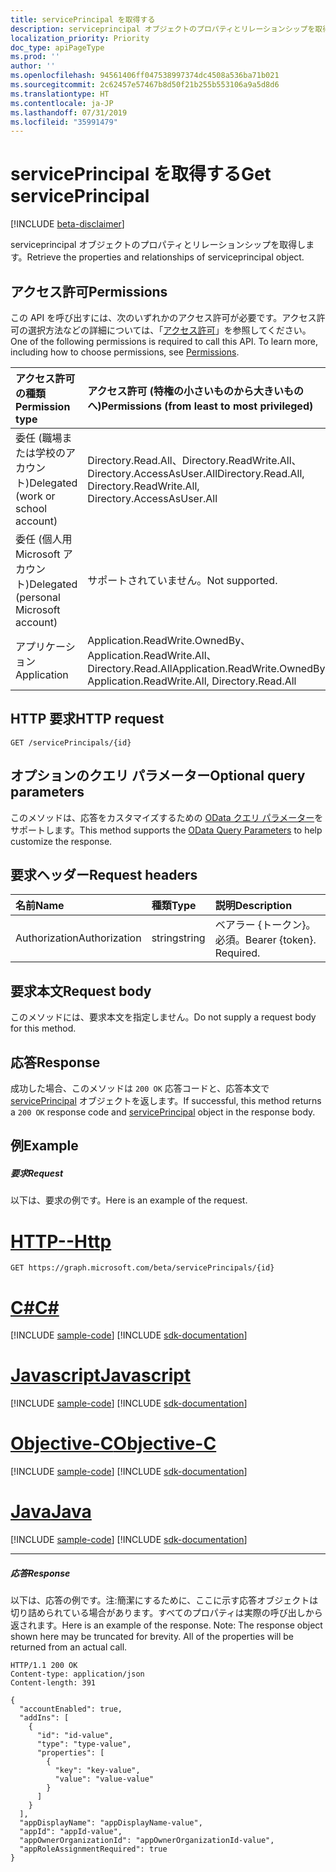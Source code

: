 ```yaml
---
title: servicePrincipal を取得する
description: serviceprincipal オブジェクトのプロパティとリレーションシップを取得します。
localization_priority: Priority
doc_type: apiPageType
ms.prod: ''
author: ''
ms.openlocfilehash: 94561406ff047538997374dc4508a536ba71b021
ms.sourcegitcommit: 2c62457e57467b8d50f21b255b553106a9a5d8d6
ms.translationtype: HT
ms.contentlocale: ja-JP
ms.lasthandoff: 07/31/2019
ms.locfileid: "35991479"
---
```

# <a name="get-serviceprincipal"></a><span data-ttu-id="150c2-103">servicePrincipal を取得する</span><span class="sxs-lookup"><span data-stu-id="150c2-103">Get servicePrincipal</span></span>

[!INCLUDE [beta-disclaimer](../../includes/beta-disclaimer.md)]

<span data-ttu-id="150c2-104">serviceprincipal オブジェクトのプロパティとリレーションシップを取得します。</span><span class="sxs-lookup"><span data-stu-id="150c2-104">Retrieve the properties and relationships of serviceprincipal object.</span></span>
## <a name="permissions"></a><span data-ttu-id="150c2-105">アクセス許可</span><span class="sxs-lookup"><span data-stu-id="150c2-105">Permissions</span></span>
<span data-ttu-id="150c2-p101">この API を呼び出すには、次のいずれかのアクセス許可が必要です。アクセス許可の選択方法などの詳細については、「[アクセス許可](/graph/permissions-reference)」を参照してください。</span><span class="sxs-lookup"><span data-stu-id="150c2-p101">One of the following permissions is required to call this API. To learn more, including how to choose permissions, see [Permissions](/graph/permissions-reference).</span></span>


|<span data-ttu-id="150c2-108">アクセス許可の種類</span><span class="sxs-lookup"><span data-stu-id="150c2-108">Permission type</span></span>      | <span data-ttu-id="150c2-109">アクセス許可 (特権の小さいものから大きいものへ)</span><span class="sxs-lookup"><span data-stu-id="150c2-109">Permissions (from least to most privileged)</span></span>              |
|:--------------------|:---------------------------------------------------------|
|<span data-ttu-id="150c2-110">委任 (職場または学校のアカウント)</span><span class="sxs-lookup"><span data-stu-id="150c2-110">Delegated (work or school account)</span></span> | <span data-ttu-id="150c2-111">Directory.Read.All、Directory.ReadWrite.All、Directory.AccessAsUser.All</span><span class="sxs-lookup"><span data-stu-id="150c2-111">Directory.Read.All, Directory.ReadWrite.All, Directory.AccessAsUser.All</span></span>    |
|<span data-ttu-id="150c2-112">委任 (個人用 Microsoft アカウント)</span><span class="sxs-lookup"><span data-stu-id="150c2-112">Delegated (personal Microsoft account)</span></span> | <span data-ttu-id="150c2-113">サポートされていません。</span><span class="sxs-lookup"><span data-stu-id="150c2-113">Not supported.</span></span>    |
|<span data-ttu-id="150c2-114">アプリケーション</span><span class="sxs-lookup"><span data-stu-id="150c2-114">Application</span></span> | <span data-ttu-id="150c2-115">Application.ReadWrite.OwnedBy、Application.ReadWrite.All、Directory.Read.All</span><span class="sxs-lookup"><span data-stu-id="150c2-115">Application.ReadWrite.OwnedBy, Application.ReadWrite.All, Directory.Read.All</span></span> |

## <a name="http-request"></a><span data-ttu-id="150c2-116">HTTP 要求</span><span class="sxs-lookup"><span data-stu-id="150c2-116">HTTP request</span></span>
<!-- { "blockType": "ignored" } -->
```http
GET /servicePrincipals/{id}
```
## <a name="optional-query-parameters"></a><span data-ttu-id="150c2-117">オプションのクエリ パラメーター</span><span class="sxs-lookup"><span data-stu-id="150c2-117">Optional query parameters</span></span>
<span data-ttu-id="150c2-118">このメソッドは、応答をカスタマイズするための [OData クエリ パラメーター](https://developer.microsoft.com/graph/docs/concepts/query_parameters)をサポートします。</span><span class="sxs-lookup"><span data-stu-id="150c2-118">This method supports the [OData Query Parameters](https://developer.microsoft.com/graph/docs/concepts/query_parameters) to help customize the response.</span></span>

## <a name="request-headers"></a><span data-ttu-id="150c2-119">要求ヘッダー</span><span class="sxs-lookup"><span data-stu-id="150c2-119">Request headers</span></span>
| <span data-ttu-id="150c2-120">名前</span><span class="sxs-lookup"><span data-stu-id="150c2-120">Name</span></span>       | <span data-ttu-id="150c2-121">種類</span><span class="sxs-lookup"><span data-stu-id="150c2-121">Type</span></span> | <span data-ttu-id="150c2-122">説明</span><span class="sxs-lookup"><span data-stu-id="150c2-122">Description</span></span>|
|:-----------|:------|:----------|
| <span data-ttu-id="150c2-123">Authorization</span><span class="sxs-lookup"><span data-stu-id="150c2-123">Authorization</span></span>  | <span data-ttu-id="150c2-124">string</span><span class="sxs-lookup"><span data-stu-id="150c2-124">string</span></span>  | <span data-ttu-id="150c2-p102">ベアラー {トークン}。必須。</span><span class="sxs-lookup"><span data-stu-id="150c2-p102">Bearer {token}. Required.</span></span> |

## <a name="request-body"></a><span data-ttu-id="150c2-127">要求本文</span><span class="sxs-lookup"><span data-stu-id="150c2-127">Request body</span></span>
<span data-ttu-id="150c2-128">このメソッドには、要求本文を指定しません。</span><span class="sxs-lookup"><span data-stu-id="150c2-128">Do not supply a request body for this method.</span></span>

## <a name="response"></a><span data-ttu-id="150c2-129">応答</span><span class="sxs-lookup"><span data-stu-id="150c2-129">Response</span></span>

<span data-ttu-id="150c2-130">成功した場合、このメソッドは `200 OK` 応答コードと、応答本文で [servicePrincipal](../resources/serviceprincipal.md) オブジェクトを返します。</span><span class="sxs-lookup"><span data-stu-id="150c2-130">If successful, this method returns a `200 OK` response code and [servicePrincipal](../resources/serviceprincipal.md) object in the response body.</span></span>
## <a name="example"></a><span data-ttu-id="150c2-131">例</span><span class="sxs-lookup"><span data-stu-id="150c2-131">Example</span></span>
##### <a name="request"></a><span data-ttu-id="150c2-132">要求</span><span class="sxs-lookup"><span data-stu-id="150c2-132">Request</span></span>
<span data-ttu-id="150c2-133">以下は、要求の例です。</span><span class="sxs-lookup"><span data-stu-id="150c2-133">Here is an example of the request.</span></span>

# <a name="httptabhttp"></a>[<span data-ttu-id="150c2-134">HTTP</span><span class="sxs-lookup"><span data-stu-id="150c2-134">--Http</span></span>](#tab/http)
<!-- {
  "blockType": "request",
  "name": "get_serviceprincipal"
}-->
```http
GET https://graph.microsoft.com/beta/servicePrincipals/{id}
```
# <a name="ctabcsharp"></a>[<span data-ttu-id="150c2-135">C#</span><span class="sxs-lookup"><span data-stu-id="150c2-135">C#</span></span>](#tab/csharp)
[!INCLUDE [sample-code](../includes/snippets/csharp/get-serviceprincipal-csharp-snippets.md)]
[!INCLUDE [sdk-documentation](../includes/snippets/snippets-sdk-documentation-link.md)]

# <a name="javascripttabjavascript"></a>[<span data-ttu-id="150c2-136">Javascript</span><span class="sxs-lookup"><span data-stu-id="150c2-136">Javascript</span></span>](#tab/javascript)
[!INCLUDE [sample-code](../includes/snippets/javascript/get-serviceprincipal-javascript-snippets.md)]
[!INCLUDE [sdk-documentation](../includes/snippets/snippets-sdk-documentation-link.md)]

# <a name="objective-ctabobjc"></a>[<span data-ttu-id="150c2-137">Objective-C</span><span class="sxs-lookup"><span data-stu-id="150c2-137">Objective-C</span></span>](#tab/objc)
[!INCLUDE [sample-code](../includes/snippets/objc/get-serviceprincipal-objc-snippets.md)]
[!INCLUDE [sdk-documentation](../includes/snippets/snippets-sdk-documentation-link.md)]

# <a name="javatabjava"></a>[<span data-ttu-id="150c2-138">Java</span><span class="sxs-lookup"><span data-stu-id="150c2-138">Java</span></span>](#tab/java)
[!INCLUDE [sample-code](../includes/snippets/java/get-serviceprincipal-java-snippets.md)]
[!INCLUDE [sdk-documentation](../includes/snippets/snippets-sdk-documentation-link.md)]

---

##### <a name="response"></a><span data-ttu-id="150c2-139">応答</span><span class="sxs-lookup"><span data-stu-id="150c2-139">Response</span></span>
<span data-ttu-id="150c2-p103">以下は、応答の例です。注:簡潔にするために、ここに示す応答オブジェクトは切り詰められている場合があります。すべてのプロパティは実際の呼び出しから返されます。</span><span class="sxs-lookup"><span data-stu-id="150c2-p103">Here is an example of the response. Note: The response object shown here may be truncated for brevity. All of the properties will be returned from an actual call.</span></span>
<!-- {
  "blockType": "response",
  "truncated": true,
  "@odata.type": "microsoft.graph.servicePrincipal"
} -->
```http
HTTP/1.1 200 OK
Content-type: application/json
Content-length: 391

{
  "accountEnabled": true,
  "addIns": [
    {
      "id": "id-value",
      "type": "type-value",
      "properties": [
        {
          "key": "key-value",
          "value": "value-value"
        }
      ]
    }
  ],
  "appDisplayName": "appDisplayName-value",
  "appId": "appId-value",
  "appOwnerOrganizationId": "appOwnerOrganizationId-value",
  "appRoleAssignmentRequired": true
}
```

<!-- uuid: 8fcb5dbc-d5aa-4681-8e31-b001d5168d79
2015-10-25 14:57:30 UTC -->
<!--
{
  "type": "#page.annotation",
  "description": "Get servicePrincipal",
  "keywords": "",
  "section": "documentation",
  "tocPath": "",
  "suppressions": [
  ]
}
-->
